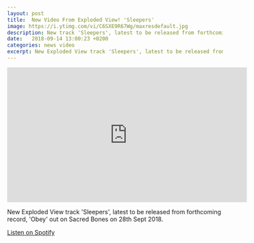 ```yaml
---
layout: post
title:  New Video From Exploded View! 'Sleepers'
image: https://i.ytimg.com/vi/C6SXE9R67Wg/maxresdefault.jpg
description: New track 'Sleepers', latest to be released from forthcoming record, 'Obey' out on Sacred Bones on 28th Sept 2018.
date:   2018-09-14 13:00:23 +0200
categories: news video
excerpt: New Exploded View track 'Sleepers', latest to be released from forthcoming record, 'Obey' out on Sacred Bones on 28th Sept 2018.
---
```


<iframe width="560" height="315" src="https://www.youtube.com/embed/C6SXE9R67Wg" frameborder="0" allow="autoplay; encrypted-media" allowfullscreen></iframe>

New Exploded View track 'Sleepers', latest to be released from forthcoming record, 'Obey' out on Sacred Bones on 28th Sept 2018.


[Listen on Spotify](https://open.spotify.com/track/3jP5t43ucbpaQGh2sETaqc)